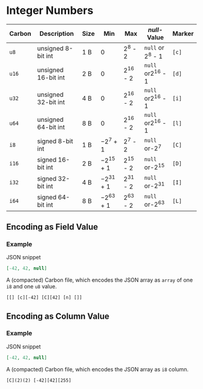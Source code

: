 # Integer Numbers

Carbon  | Description              | Size    | Min                 | Max                | *null*-Value       | Marker
-------------|---------------------|---------|---------------------|--------------------|--------------------|-------
`u8`         | unsigned 8-bit int  | 1 B | 0                   | 2<sup>8</sup> - 2  | `null` or 2<sup>8</sup> - 1  | `[c]`
`u16`        | unsigned 16-bit int | 2 B | 0                   | 2<sup>16</sup> - 2 | `null` or2<sup>16</sup> - 1 | `[d]`
`u32`        | unsigned 32-bit int | 4 B | 0                   | 2<sup>16</sup> - 2 | `null` or2<sup>16</sup> - 1 | `[i]`
`u64`        | unsigned 64-bit int | 8 B | 0                   | 2<sup>16</sup> - 2 | `null` or2<sup>16</sup> - 1 | `[l]`
`i8`         | signed 8-bit int    | 1 B  | −2<sup>7</sup> + 1  | 2<sup>7</sup> - 2 | `null` or-2<sup>7</sup>     | `[C]`
`i16`        | signed 16-bit int   | 2 B | −2<sup>15</sup> + 1 | 2<sup>15</sup> - 2 | `null` or-2<sup>15</sup>    | `[D]`
`i32`        | signed 32-bit int   | 4 B | −2<sup>31</sup> + 1 | 2<sup>31</sup> - 2 | `null` or-2<sup>31</sup>    | `[I]`
`i64`        | signed 64-bit int   | 8 B | −2<sup>63</sup> + 1 | 2<sup>63</sup> - 2 | `null` or-2<sup>63</sup>    | `[L]`


## Encoding as Field Value



### Example

JSON snippet
```json
[-42, 42, null]
```

A (compacted) Carbon file, which encodes the JSON array as `array` of one `i8` and one `u8` value.

```
[[] [c][-42] [C][42] [n] []]
```

## Encoding as Column Value


### Example

JSON snippet
```json
[-42, 42, null]
```

A (compacted) Carbon file, which encodes the JSON array as `i8` column.

```
[C](2)(2) [-42][42][255]
```
